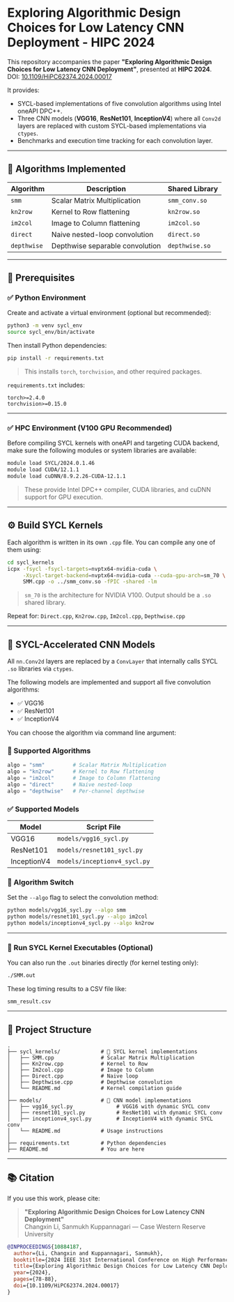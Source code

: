# Exploring Algorithmic Design Choices for Low Latency CNN Deployment - HIPC 2024

This repository accompanies the paper **"Exploring Algorithmic Design Choices for Low Latency CNN Deployment"**, presented at **HIPC 2024**.  
DOI: [10.1109/HiPC62374.2024.00017](https://doi.org/10.1109/HiPC62374.2024.00017)

It provides:

- SYCL-based implementations of five convolution algorithms using Intel oneAPI DPC++.
- Three CNN models (**VGG16**, **ResNet101**, **InceptionV4**) where all `Conv2d` layers are replaced with custom SYCL-based implementations via `ctypes`.
- Benchmarks and execution time tracking for each convolution layer.

---

## 📌 Algorithms Implemented

| Algorithm   | Description                          | Shared Library  |
|-------------|--------------------------------------|------------------|
| `smm`       | Scalar Matrix Multiplication         | `smm_conv.so`    |
| `kn2row`    | Kernel to Row flattening             | `kn2row.so`      |
| `im2col`    | Image to Column flattening           | `im2col.so`      |
| `direct`    | Naive nested-loop convolution        | `direct.so`      |
| `depthwise` | Depthwise separable convolution      | `depthwise.so`   |

---

## 🔧 Prerequisites

### ✅ Python Environment

Create and activate a virtual environment (optional but recommended):

```bash
python3 -m venv sycl_env
source sycl_env/bin/activate
```

Then install Python dependencies:

```bash
pip install -r requirements.txt
```

> This installs `torch`, `torchvision`, and other required packages.

`requirements.txt` includes:

```
torch>=2.4.0
torchvision>=0.15.0
```

---

### ✅ HPC Environment (V100 GPU Recommended)

Before compiling SYCL kernels with oneAPI and targeting CUDA backend, make sure the following modules or system libraries are available:

```bash
module load SYCL/2024.0.1.46
module load CUDA/12.1.1
module load cuDNN/8.9.2.26-CUDA-12.1.1
```

> These provide Intel DPC++ compiler, CUDA libraries, and cuDNN support for GPU execution.
---

## ⚙️ Build SYCL Kernels

Each algorithm is written in its own `.cpp` file. You can compile any one of them using:

```bash
cd sycl_kernels
icpx -fsycl -fsycl-targets=nvptx64-nvidia-cuda \
     -Xsycl-target-backend=nvptx64-nvidia-cuda --cuda-gpu-arch=sm_70 \
     SMM.cpp -o ../smm_conv.so -fPIC -shared -lm
```
> `sm_70` is the architecture for NVIDIA V100. Output should be a `.so` shared library.

Repeat for: `Direct.cpp`, `Kn2row.cpp`, `Im2col.cpp`, `Depthwise.cpp`


---

## 🧠 SYCL-Accelerated CNN Models

All `nn.Conv2d` layers are replaced by a `ConvLayer` that internally calls SYCL `.so` libraries via `ctypes`.

The following models are implemented and support all five convolution algorithms:

- ✅ VGG16
- ✅ ResNet101
- ✅ InceptionV4

You can choose the algorithm via command line argument:

### 🔧 Supported Algorithms

```python
algo = "smm"         # Scalar Matrix Multiplication
algo = "kn2row"      # Kernel to Row flattening
algo = "im2col"      # Image to Column flattening
algo = "direct"      # Naive nested-loop
algo = "depthwise"   # Per-channel depthwise
```


### ✅ Supported Models

| Model      | Script File              |
|------------|--------------------------|
| VGG16      | `models/vgg16_sycl.py`   |
| ResNet101  | `models/resnet101_sycl.py` |
| InceptionV4| `models/inceptionv4_sycl.py` |

### 🔧 Algorithm Switch

Set the `--algo` flag to select the convolution method:

```bash
python models/vgg16_sycl.py --algo smm
python models/resnet101_sycl.py --algo im2col
python models/inceptionv4_sycl.py --algo kn2row
```

---

### 🚀 Run SYCL Kernel Executables (Optional)

You can also run the `.out` binaries directly (for kernel testing only):

```bash
./SMM.out
```

These log timing results to a CSV file like:

```
smm_result.csv
```

---


## 📁 Project Structure

```
.
├── sycl_kernels/             # 🔧 SYCL kernel implementations
│   ├── SMM.cpp               # Scalar Matrix Multiplication
│   ├── Kn2row.cpp            # Kernel to Row
│   ├── Im2col.cpp            # Image to Column
│   ├── Direct.cpp            # Naive loop
│   ├── Depthwise.cpp         # Depthwise convolution
│   └── README.md             # Kernel compilation guide
│
├── models/                   # 🧠 CNN model implementations
│   ├── vgg16_sycl.py              # VGG16 with dynamic SYCL conv
│   ├── resnet101_sycl.py          # ResNet101 with dynamic SYCL conv
│   ├── inceptionv4_sycl.py        # InceptionV4 with dynamic SYCL conv
│   └── README.md             # Usage instructions
│
├── requirements.txt          # Python dependencies
├── README.md                 # You are here
```

---

## 📚 Citation

If you use this work, please cite:

> **"Exploring Algorithmic Design Choices for Low Latency CNN Deployment"**  
> Changxin Li, Sanmukh Kuppannagari — Case Western Reserve University

```bibtex
@INPROCEEDINGS{10884187,
  author={Li, Changxin and Kuppannagari, Sanmukh},
  booktitle={2024 IEEE 31st International Conference on High Performance Computing, Data, and Analytics (HiPC)}, 
  title={Exploring Algorithmic Design Choices for Low Latency CNN Deployment}, 
  year={2024},
  pages={78-88},
  doi={10.1109/HiPC62374.2024.00017}
}
```
